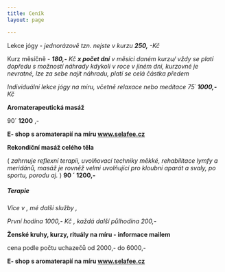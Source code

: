 ```yaml
---
title: Ceník
layout: page

---
```

Lekce jógy - _jednorázově tzn. nejste v kurzu **250,** -Kč_

Kurz měsíčně - **_180,-_**  _Kč **x počet dní** v měsíci daném kurzu/ vždy se platí dopředu s možností náhrady kdykoli v roce v jiném dni, kurzovné je nevratné, lze za sebe najít náhradu, platí se celá částka předem_

_Individuální lekce jógy na míru, včetně relaxace nebo meditace 75´ **1000,-** Kč_

**Aromaterapeutická masáž**

90´ **1200** ,-

**E- shop s aromaterapií na míru  www.selafee.cz**

**Rekondiční masáž celého těla**

( _zahrnuje reflexní terapii, uvolňovací techniky měkké, rehabilitace lymfy a meridánů, masáž je rovněž velmi uvolňující pro kloubní aparát a svaly, po sportu, porodu aj._ ) **90 ´ 1200,-**

##### **_Terapie_**

_Více v , mé další služby ,_

_První hodina 1000,- Kč , každá další půlhodina 200,-_

**Ženské kruhy, kurzy, rituály na míru - informace mailem**

cena podle počtu uchazečů od 2000,- do 6000,-

**E- shop s aromaterapií na míru  www.selafee.cz**